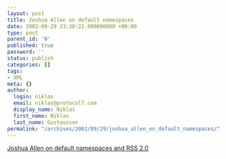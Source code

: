 ```yaml
---
layout: post
title: Joshua Allen on default namespaces
date: 2002-09-29 23:30:22.000000000 +00:00
type: post
parent_id: '0'
published: true
password: ''
status: publish
categories: []
tags:
- XML
meta: {}
author:
  login: niklas
  email: niklas@protocol7.com
  display_name: Niklas
  first_name: Niklas
  last_name: Gustavsson
permalink: "/archives/2002/09/29/joshua_allen_on_default_namespaces/"
---
```

[Joshua Allen on default namespaces and RSS 2.0](http://www.netcrucible.com/blog/)


